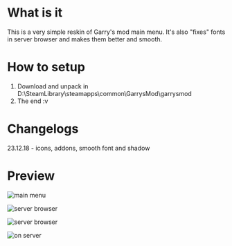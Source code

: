 # What is it
This is a very simple reskin of Garry's mod main menu.
It's also "fixes" fonts in server browser and makes them better and smooth.

# How to setup
1) Download and unpack in D:\SteamLibrary\steamapps\common\GarrysMod\garrysmod
2) The end :v

# Changelogs
23.12.18 - icons, addons, smooth font and shadow

# Preview

![main menu](https://i.imgur.com/2EhrF7j.jpg)

![server browser](https://i.imgur.com/owDyEUJ.jpg)

![server browser](https://i.imgur.com/UiGX8Z9.png)

![on server](https://i.imgur.com/WlSLjCY.jpg)
